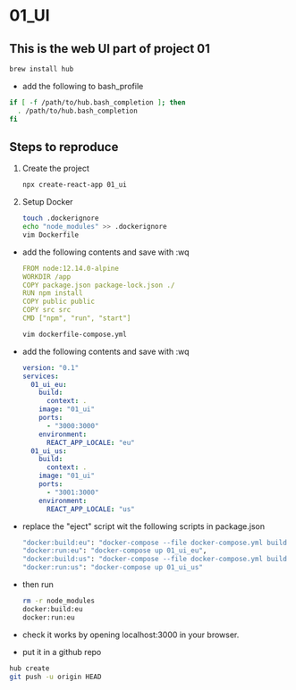 # 01_UI

## This is the web UI part of project 01
```bash
brew install hub
```
- add the following to bash_profile
```bash
if [ -f /path/to/hub.bash_completion ]; then
  . /path/to/hub.bash_completion
fi
```
## Steps to reproduce
1. Create the project
	```bash
	npx create-react-app 01_ui
	```
2. Setup Docker
    ```bash
    touch .dockerignore
    echo "node_modules" >> .dockerignore
    vim Dockerfile
    ```
- add the following contents and save with :wq
    ```yaml
    FROM node:12.14.0-alpine
    WORKDIR /app 
    COPY package.json package-lock.json ./
    RUN npm install
    COPY public public
    COPY src src
    CMD ["npm", "run", "start"]
    ```
    ```bash
    vim dockerfile-compose.yml
    ```
- add the following contents and save with :wq
    ```yaml
    version: "0.1"
    services:
      01_ui_eu:
        build:
          context: .
        image: "01_ui"
        ports:
          - "3000:3000"
        environment:
          REACT_APP_LOCALE: "eu"
      01_ui_us:
        build:
          context: .
        image: "01_ui"
        ports:
          - "3001:3000"
        environment:
          REACT_APP_LOCALE: "us"
    ```

- replace the "eject" script wit the following scripts in package.json
    ```bash
    "docker:build:eu": "docker-compose --file docker-compose.yml build 01_ui_eu",
    "docker:run:eu": "docker-compose up 01_ui_eu",
    "docker:build:us": "docker-compose --file docker-compose.yml build 01_ui_us",
    "docker:run:us": "docker-compose up 01_ui_us"
    ```

- then run
    ```bash
    rm -r node_modules
    docker:build:eu
    docker:run:eu
    ```

- check it works by opening localhost:3000 in your browser.

- put it in a github repo
```bash
hub create
git push -u origin HEAD
```
